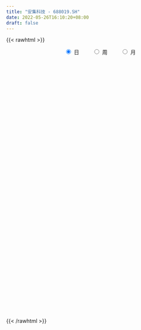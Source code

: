 ```yaml
---
title: "安集科技 - 688019.SH"
date: 2022-05-26T16:10:20+08:00
draft: false
---
```

{{< rawhtml >}}
    <div style="text-align: center">
        <label style="padding: 1rem;"><input style="margin-right: .5rem" type="radio" name="period" value="D" checked onclick="period_change(this)">日</label>
        <label style="padding: 1rem;"><input style="margin-right: .5rem" type="radio" name="period" value="W" onclick="period_change(this)">周</label>
        <label style="padding: 1rem;"><input style="margin-right: .5rem" type="radio" name="period" value="M" onclick="period_change(this)">月</label>
    </div>
    <div id="chart" style="height: 700px;"></div> 
    <script type="text/javascript">
        const D_v = [5700.51,15369.49,7311.19,5198.87,6731.37,5408.6,9931.45,8933.46,13549.95,18257.5,15530.66,16969.19,14445.81,8981.31,12733.47,10334.49,13943.75,8092.9,12520.75,12122.46,15615.94,13629.69,19336.67,17637.46,18877.43,16110.51,23135.19,14255.78,12453.38,15553.47,16262.91,16842.79,11966.79,13203.04,12023.45,12407.71,7763.68,13346.69,7312.95,6550.97,9616.08,8931.09,4285.91,6531.27,8934.01,6891.76,10584.27,15089.35,9583.4,13697.66,22519.18,14593.81,14594.32,11787.29,12637.67,11491.13,7328.32,5900.13,6488.17,8931.68,5555.65,6956.82,4693.11,8230.93,4723.76,5869.33,3662.42,4250.83,4131.44,3974.0,15104.16,13207.7,14287.67,9719.71,7683.1,7878.58,5721.71,7489.98,14124.65,9496.89,7039.68,9481.21,6367.61,8005.84,9014.43,5398.52,6658.3,5119.32,4086.17,5397.27,5286.56,6810.57,7992.9,4673.95,5198.66,3743.42,4042.07,7729.77,4716.78,3234.7,3349.89,4899.95,4833.99,4376.12,3433.95,3249.08,7488.25,6433.87,7731.83,7769.69,6030.14,17523.7,13935.55,9317.07,4445.98,7673.11,12523.55,10674.69,16827.22,10437.69,17038.33,8964.59,9221.42,9772.14,9496.55,7290.7,9848.87,11130.37,5303.7,8860.96,9095.13,5658.15,10927.51,5978.9,8067.3,6290.5,6034.74,7380.83,5352.57,11204.58,8674.17,9630.52,10476.92,8492.84,5831.2,3279.69,4890.57,4643.99,3942.99,6831.4,5360.88,4371.15,4699.68,2774.31,3732.57,4633.33,4375.23,3457.43,7589.46,3348.76,3342.17,5813.62,6153.44,3979.76,5327.35,3426.8,3432.42,3650.96,3748.68,4103.94,2120.5,2104.3,2214.03,3004.38,3066.29,2324.43,2354.44,3466.53,3713.3,3531.86,3544.11,3090.15,4451.08,3692.1,4041.48,3068.76,3304.47,3908.0,10706.48,5113.02,6017.21,4772.32,2976.46,3312.96,3557.78,5971.94,4526.26,8083.49,10344.63,9252.79,5274.82,4435.0,8226.61,8208.73,13175.83,4349.65,7346.57,4491.9,2269.72,3361.26,3712.4,2421.71,3169.37,6926.85,5476.77,3044.31,5094.33,2203.52,3324.78,3686.5,7337.97,2952.75,2696.02,1784.75,3665.9,2437.4,2367.08,2442.13,4417.85,3701.38,3211.87,4964.93,11513.92,9232.0,6660.49,4473.94,3206.77,7628.57,6505.66,6077.25,5144.12,4976.26,5192.52,5112.99,4192.91,6615.45,4224.0,6315.05,8165.32,16784.91]
const D_histogram = [0.0,0.6404996011,1.0555901992,1.2524623361,1.0228114,1.0386508686,1.4298760982,1.9088885138,2.8478888545,3.8147843124,4.4736633086,4.6554760774,4.5745333312,3.9606223415,3.16363275,2.7596444403,1.546590009,0.3213602579,-0.4281673595,-1.6466112407,-1.7362071493,-2.2366035012,-1.2956542172,-0.5445226643,-0.6494690125,-1.1906605748,-0.7884596983,-0.584697203,-0.2792503658,0.6355566243,1.5441120468,2.9686103344,2.8842133901,2.1597451696,1.7474506765,1.0311641555,0.4195459379,0.818985171,0.784296339,0.5139624447,0.5979846186,-0.3265606737,-1.1551154267,-1.6852768506,-2.2918518243,-2.7827049745,-2.0934076315,-0.7203729566,-0.3551752237,0.2392812404,0.8082041916,0.1960874888,1.3615869498,1.3608586512,1.2335399443,-0.1982673598,-0.7616013393,-1.3768007384,-1.9558843621,-2.6596589351,-2.7679671536,-2.9327569591,-3.0647971669,-3.331348004,-3.2635681422,-3.4172174006,-3.3195077021,-2.8787527666,-2.7691120659,-2.4497907696,-3.306134055,-3.1188737629,-3.7837806027,-3.6279214558,-3.4834514659,-3.4709768639,-3.2074861267,-3.2954232268,-2.2536789109,-1.1562310075,-0.3970609028,0.6981414613,0.883537046,1.636255936,1.3936032442,1.2424127146,1.4587231859,1.0451280416,0.6881480905,0.3191384389,0.1957099062,-0.2231206685,-0.425326144,-0.5812794157,-1.0010978483,-1.0128551924,-0.7094570414,-0.9131288376,-1.0207000191,-0.9125316992,-0.9322917594,-0.6165184439,-0.5513794064,-0.3012458274,-0.1078715135,0.0477771351,0.5981775696,0.6030676987,0.300845179,0.0671707946,0.0789001191,1.0004435641,1.0409881266,0.8800124481,0.7580857995,0.6088258412,1.1378270636,1.9787511794,3.9182772095,5.0014161182,5.8334205097,6.0604099412,5.9781064248,5.5004718857,5.5234027968,4.9547099701,4.8328554276,4.6066834541,3.9604006622,3.2778275649,2.7005406663,1.7498000073,0.9236648208,0.0870588637,-0.6678244353,-1.1896924151,-1.601921036,-2.261229764,-2.8289567232,-2.4365312876,-2.2377964393,-2.0237162157,-1.614466421,-1.0469275023,-1.3501217084,-1.7589068453,-1.9816665485,-2.1012336956,-2.1660160427,-2.2983151305,-2.5636711061,-2.9327421486,-2.7406340852,-2.5594351893,-2.5080335822,-2.1693213377,-1.7689836459,-1.7936729289,-2.2137082899,-2.4109608584,-2.5888907196,-2.3378641772,-2.4482715615,-2.3048357286,-2.2181276533,-1.8727572224,-1.3285551445,-0.8737465474,-0.6857952914,-0.6437896819,-0.6666743109,-0.548107532,-0.7747856335,-0.5603386297,-0.6034828249,-0.76345934,-0.744739032,-0.8409812348,-0.8110689958,-0.6435203828,-0.3496677127,-0.4101756761,0.1182017954,0.3210741069,0.7880470307,0.9075018785,0.8764007506,0.8930973024,1.9973508772,2.5410086645,2.791897952,3.1166240736,3.0045078123,2.873525479,2.7342197232,2.7269227913,2.1522050804,2.0056810744,2.3232647378,2.7649963671,2.7173109407,1.6488267987,0.8834443358,1.4900042411,1.80019325,1.5263117473,1.9017402665,1.7239235659,1.4396932473,1.0147783911,0.2060878437,-0.3390360264,-0.2274320987,0.5431883216,1.1014665824,1.182048751,0.5100568706,-0.290392006,-0.7006883078,-1.5810202533,-1.8965867218,-2.7011142807,-2.8257454332,-3.0381099789,-2.4709558662,-2.1728851898,-1.5842223432,-1.1926561948,-0.9310496071,-1.5024440018,-1.8954706589,-1.1750472611,-1.9251513293,-1.0988932513,-0.8166895374,-0.6215863274,-0.1592986753,0.9192369637,2.0234953144,2.9670861056,3.4768862344,3.5740488217,3.5027106403,3.4681304216,3.2414947143,3.1630843452,3.283301719,2.6863998404,2.2837738567,1.349057377]
const D_fast = [0.0,0.8006245014,1.4796126492,1.9896003702,2.0156522841,2.2911544698,3.0398487239,3.9960832681,5.6470558224,7.5676473584,9.3449421817,10.6906239699,11.7533145565,12.1295591522,12.1234777482,12.4094005485,11.5829936194,10.4381039329,9.5815344756,7.9514377842,7.4277900883,6.3682428611,6.9852785907,7.6002794776,7.3329658763,6.4941091702,6.6991951222,6.7567833168,6.9924175625,8.0661137087,9.3606971428,11.5273480141,12.1640044173,11.9794724892,12.0040406653,11.5455451831,11.03881345,11.6429989759,11.8043842286,11.6625409454,11.896059274,10.8898738132,9.7725402037,8.821059567,7.6415216373,6.4549922435,6.6209376786,7.8138791144,8.0902830413,8.7445598156,9.5155338146,8.952438984,10.4583351825,10.7978215467,10.9788878258,9.4975136818,8.7437793675,7.7843797837,6.7163250696,5.3476357628,4.5473357559,3.6493567106,2.7511172111,1.6517293729,0.9036171992,-0.1043364093,-0.8365036363,-1.1154368925,-1.6980742083,-1.9912006044,-3.6740774035,-4.2665355521,-5.8773875426,-6.6285087597,-7.3549016362,-8.2101712502,-8.7485520446,-9.6603449514,-9.1820203633,-8.3736302118,-7.7137253328,-6.4439876033,-6.0377077571,-4.8759248832,-4.770176764,-4.6107641148,-4.0297728471,-4.182085981,-4.3670289094,-4.6562539513,-4.7307550074,-5.2053657493,-5.5139027608,-5.8151758864,-6.4852687811,-6.7502399232,-6.6242060326,-7.0561600382,-7.4189062245,-7.5388708294,-7.7917038295,-7.6300601249,-7.7027659391,-7.5279438169,-7.3615373814,-7.193944449,-6.4939996221,-6.3383425684,-6.5653537933,-6.782235479,-6.7507811247,-5.5791267888,-5.2783351946,-5.2193077611,-5.1517129597,-5.1487664577,-4.3353084695,-2.9996965588,-0.0806012264,2.2528917118,4.5432512308,6.2853431476,7.6975662375,8.5950496698,9.9988312801,10.668815946,11.7551752603,12.6806741503,13.0244915239,13.1613753178,13.2592235858,12.7459329287,12.1507139474,11.3358727062,10.4140332984,9.5947422149,8.7820333349,7.557417166,6.282451026,6.0657436397,5.7050293781,5.4131805478,5.4188137372,5.7246207803,5.0838961471,4.2353842989,3.5172079586,2.8723323875,2.2660460298,1.5591681594,0.6528944073,-0.4493621724,-0.9424126303,-1.4010725317,-1.9766793202,-2.1802974101,-2.2222056297,-2.695313145,-3.6687755785,-4.4687683616,-5.2939209026,-5.6273604046,-6.3498356793,-6.7826087785,-7.2504326166,-7.3732514912,-7.1611881994,-6.9248162392,-6.908313806,-7.027255617,-7.2168088238,-7.2352689279,-7.6556434377,-7.5812810913,-7.7752959927,-8.1261373429,-8.2936017929,-8.6000893044,-8.7729443143,-8.7662757971,-8.5598400551,-8.7228919376,-8.1649640172,-7.881823179,-7.2178384975,-6.8715081801,-6.6835091203,-6.443538243,-4.8399469489,-3.6610369954,-2.7121732199,-1.6082910799,-0.9692803882,-0.3818813517,0.1623678233,0.8368015892,0.8001351484,1.155031411,2.0534312588,3.1864119799,3.8180542887,3.1617768464,2.6172554675,3.5963164331,4.3565537544,4.4642501885,5.3151137743,5.5682779652,5.6439709584,5.4727507001,4.7155821136,4.0856992368,4.1404451398,5.0468626406,5.880507547,6.2566019033,5.7121242406,4.8390773624,4.2536089837,2.9780219749,2.1883088259,0.7085026969,-0.1225648139,-1.0944568543,-1.1450417082,-1.3901923292,-1.1975850685,-1.1041829688,-1.0753387828,-2.022344178,-2.8892384998,-2.4625769172,-3.6939688179,-3.1424340526,-3.0644027231,-3.0246960949,-2.6022331116,-1.2938882317,0.3162439475,2.0016062652,3.3806279526,4.3713027453,5.175642224,6.0080946107,6.5918325819,7.3041932992,8.2452361028,8.3199341842,8.4882516647,7.8907995293]
const D_slow = [0.0,0.1601249003,0.4240224501,0.7371380341,0.9928408841,1.2525036012,1.6099726258,2.0871947542,2.7991669679,3.752863046,4.8712788731,6.0351478925,7.1787812253,8.1689368107,8.9598449982,9.6497561082,10.0364036105,10.116743675,10.0097018351,9.5980490249,9.1639972376,8.6048463623,8.280932808,8.1448021419,7.9824348888,7.6847697451,7.4876548205,7.3414805197,7.2716679283,7.4305570844,7.8165850961,8.5587376797,9.2797910272,9.8197273196,10.2565899887,10.5143810276,10.6192675121,10.8240138048,11.0200878896,11.1485785008,11.2980746554,11.216434487,10.9276556303,10.5063364177,9.9333734616,9.237697218,8.7143453101,8.534252071,8.445458265,8.5052785751,8.707329623,8.7563514952,9.0967482327,9.4369628955,9.7453478815,9.6957810416,9.5053807068,9.1611805222,8.6722094316,8.0072946979,7.3153029095,6.5821136697,5.815914378,4.983077377,4.1671853414,3.3128809913,2.4830040658,1.7633158741,1.0710378576,0.4585901652,-0.3679433485,-1.1476617892,-2.0936069399,-3.0005873039,-3.8714501703,-4.7391943863,-5.541065918,-6.3649217247,-6.9283414524,-7.2173992043,-7.31666443,-7.1421290646,-6.9212448031,-6.5121808192,-6.1637800081,-5.8531768295,-5.488496033,-5.2272140226,-5.0551769999,-4.9753923902,-4.9264649136,-4.9822450808,-5.0885766168,-5.2338964707,-5.4841709328,-5.7373847309,-5.9147489912,-6.1430312006,-6.3982062054,-6.6263391302,-6.85941207,-7.013541681,-7.1513865326,-7.2266979895,-7.2536658679,-7.2417215841,-7.0921771917,-6.941410267,-6.8661989723,-6.8494062736,-6.8296812438,-6.5795703528,-6.3193233212,-6.0993202092,-5.9097987593,-5.757592299,-5.4731355331,-4.9784477382,-3.9988784358,-2.7485244063,-1.2901692789,0.2249332064,1.7194598126,3.0945777841,4.4754284833,5.7141059758,6.9223198327,8.0739906962,9.0640908618,9.883547753,10.5586829195,10.9961329214,11.2270491266,11.2488138425,11.0818577337,10.7844346299,10.3839543709,9.8186469299,9.1114077491,8.5022749272,7.9428258174,7.4368967635,7.0332801582,6.7715482827,6.4340178556,5.9942911442,5.4988745071,4.9735660832,4.4320620725,3.8574832899,3.2165655133,2.4833799762,1.7982214549,1.1583626576,0.531354262,-0.0109760724,-0.4532219839,-0.9016402161,-1.4550672886,-2.0578075032,-2.7050301831,-3.2894962274,-3.9015641178,-4.4777730499,-5.0323049632,-5.5004942688,-5.832633055,-6.0510696918,-6.2225185146,-6.3834659351,-6.5501345128,-6.6871613959,-6.8808578042,-7.0209424616,-7.1718131679,-7.3626780029,-7.5488627609,-7.7591080696,-7.9618753185,-8.1227554142,-8.2101723424,-8.3127162615,-8.2831658126,-8.2028972859,-8.0058855282,-7.7790100586,-7.5599098709,-7.3366355453,-6.8372978261,-6.2020456599,-5.5040711719,-4.7249151535,-3.9737882005,-3.2554068307,-2.5718518999,-1.8901212021,-1.352069932,-0.8506496634,-0.2698334789,0.4214156128,1.100743348,1.5129500477,1.7338111316,2.1063121919,2.5563605044,2.9379384412,3.4133735079,3.8443543993,4.2042777111,4.4579723089,4.5094942699,4.4247352633,4.3678772386,4.503674319,4.7790409646,5.0745531523,5.20206737,5.1294693685,4.9542972915,4.5590422282,4.0848955477,3.4096169776,2.7031806193,1.9436531245,1.325914158,0.7826928605,0.3866372747,0.088473226,-0.1442891757,-0.5199001762,-0.9937678409,-1.2875296562,-1.7688174885,-2.0435408013,-2.2477131857,-2.4031097675,-2.4429344363,-2.2131251954,-1.7072513668,-0.9654798404,-0.0962582818,0.7972539236,1.6729315837,2.5399641891,3.3503378677,4.141108954,4.9619343837,5.6335343438,6.204477808,6.5417421522]
const D_data = [['2021-05-17', 137.5725, 138.3494, 136.1468, 140.1956],['2021-05-18', 138.3565, 148.3858, 138.3565, 151.7431],['2021-05-19', 148.9061, 149.1485, 146.9245, 151.679],['2021-05-20', 149.6831, 149.0843, 147.5946, 150.8949],['2021-05-21', 153.24, 144.6863, 142.6833, 153.2543],['2021-05-24', 144.7006, 148.172, 143.7597, 150.2534],['2021-05-25', 149.0273, 155.1789, 149.0273, 156.1055],['2021-05-26', 153.7889, 160.247, 153.6463, 164.3029],['2021-05-27', 160.3824, 172.1224, 158.8285, 176.0357],['2021-05-28', 170.8892, 180.7902, 168.9361, 184.9245],['2021-05-31', 181.9877, 185.288, 178.9725, 188.8948],['2021-06-01', 184.0477, 186.0365, 182.6934, 202.9871],['2021-06-02', 186.7635, 187.6688, 181.1466, 193.8845],['2021-06-03', 187.6688, 183.6272, 178.8228, 188.8948],['2021-06-04', 183.5416, 181.5885, 177.497, 184.9601],['2021-06-07', 184.4599, 186.9644, 183.3825, 194.0782],['2021-06-08', 187.6565, 175.5694, 170.218, 187.6565],['2021-06-09', 176.868, 170.9886, 169.8898, 179.8006],['2021-06-10', 174.0853, 172.9865, 168.3914, 178.3807],['2021-06-11', 175.5266, 162.3336, 162.2123, 175.5266],['2021-06-15', 162.3336, 172.9151, 162.041, 177.6672],['2021-06-16', 172.9151, 165.837, 165.5373, 179.0942],['2021-06-17', 166.2508, 184.888, 166.2508, 189.7971],['2021-06-18', 182.6618, 187.5352, 182.6618, 193.3575],['2021-06-21', 184.7239, 179.2298, 175.8477, 186.2865],['2021-06-22', 179.3083, 172.3871, 170.8102, 182.6476],['2021-06-23', 173.2933, 184.1245, 169.0121, 188.7196],['2021-06-24', 183.8249, 183.7892, 177.3532, 186.943],['2021-06-25', 183.7892, 187.1427, 179.2226, 189.4117],['2021-06-28', 187.0857, 199.2869, 187.0857, 203.354],['2021-06-29', 200.2573, 206.1225, 198.3593, 210.4892],['2021-06-30', 209.4189, 221.9056, 202.1553, 228.3059],['2021-07-01', 221.9056, 210.2537, 209.7757, 226.1867],['2021-07-02', 211.1885, 203.4253, 200.4999, 212.9295],['2021-07-05', 206.4792, 207.257, 198.5448, 212.4157],['2021-07-06', 204.6597, 202.983, 194.3493, 208.7696],['2021-07-07', 199.7935, 202.7832, 195.2056, 204.0532],['2021-07-08', 200.6069, 216.9109, 200.6069, 223.3326],['2021-07-09', 216.9323, 214.6633, 210.8674, 218.3237],['2021-07-12', 214.6633, 212.9865, 208.3558, 218.9801],['2021-07-13', 214.0568, 218.973, 204.146, 221.6202],['2021-07-14', 219.765, 205.7657, 204.0675, 220.8353],['2021-07-15', 205.7657, 203.197, 199.8435, 209.9113],['2021-07-16', 208.3486, 203.6394, 203.354, 216.4115],['2021-07-19', 194.649, 199.4581, 188.7196, 201.9269],['2021-07-20', 202.1196, 197.2605, 189.7899, 202.1196],['2021-07-21', 196.126, 211.9163, 193.5645, 216.1974],['2021-07-22', 214.3208, 226.1867, 209.7757, 230.1753],['2021-07-23', 224.7597, 219.0515, 214.064, 231.0387],['2021-07-26', 219.0515, 225.6944, 213.9141, 227.6138],['2021-07-27', 226.9002, 230.1824, 224.7739, 248.1632],['2021-07-28', 217.6244, 216.9109, 205.4946, 225.3305],['2021-07-29', 220.978, 242.5977, 219.0515, 243.3113],['2021-07-30', 241.1707, 233.5574, 232.1304, 252.5871],['2021-08-02', 228.9338, 234.0355, 218.338, 241.0137],['2021-08-03', 229.6116, 215.2555, 212.6869, 232.958],['2021-08-04', 215.2555, 221.7129, 215.1342, 225.1521],['2021-08-05', 222.4693, 218.338, 214.1424, 222.6191],['2021-08-06', 223.2755, 215.4839, 210.4963, 227.7493],['2021-08-09', 214.6348, 209.7757, 201.2134, 214.6348],['2021-08-10', 212.6298, 213.9498, 209.7757, 217.4675],['2021-08-11', 213.9783, 211.2027, 201.6273, 214.8702],['2021-08-12', 210.4821, 209.2834, 207.6565, 220.2217],['2021-08-13', 207.9776, 204.7168, 200.4285, 208.3629],['2021-08-16', 204.6883, 206.3722, 202.1125, 212.5299],['2021-08-17', 204.0675, 201.2134, 199.4296, 205.4874],['2021-08-18', 202.2837, 201.9198, 195.9048, 205.4946],['2021-08-19', 201.8913, 205.4946, 197.6601, 205.573],['2021-08-20', 204.5384, 200.771, 199.7864, 208.1346],['2021-08-23', 201.4275, 202.5762, 199.1228, 206.2081],['2021-08-24', 205.0878, 184.0746, 182.3193, 205.0878],['2021-08-25', 184.41, 192.6511, 181.2348, 192.6654],['2021-08-26', 199.7864, 177.6672, 176.2401, 201.9269],['2021-08-27', 175.5123, 183.2326, 174.8131, 183.9747],['2021-08-30', 183.8534, 180.5569, 179.7935, 189.9968],['2021-08-31', 178.6019, 175.919, 170.8958, 184.0817],['2021-09-01', 174.8273, 176.3971, 172.3229, 178.0953],['2021-09-02', 173.1791, 169.005, 164.8238, 176.2401],['2021-09-03', 169.005, 182.5762, 167.4424, 188.7981],['2021-09-06', 183.3753, 186.7004, 177.6029, 189.3547],['2021-09-07', 186.522, 185.837, 180.0218, 188.37],['2021-09-08', 186.101, 194.1709, 183.5609, 200.7782],['2021-09-09', 193.8356, 185.8727, 184.0889, 194.5491],['2021-09-10', 185.8156, 195.5837, 185.8156, 198.9301],['2021-09-13', 193.3718, 184.8024, 180.0218, 193.6929],['2021-09-14', 184.4456, 185.0807, 182.5477, 191.2241],['2021-09-15', 185.0807, 190.1395, 182.5833, 193.3147],['2021-09-16', 189.162, 181.9483, 180.5427, 191.0457],['2021-09-17', 183.0186, 180.5284, 179.0157, 185.152],['2021-09-22', 176.9536, 178.0953, 174.0924, 184.8024],['2021-09-23', 178.3521, 179.3368, 178.3521, 184.096],['2021-09-24', 180.6925, 173.4431, 172.4442, 187.2997],['2021-09-27', 174.8131, 173.4931, 171.3168, 182.1124],['2021-09-28', 173.6643, 171.959, 171.2455, 177.5031],['2021-09-29', 170.9101, 165.6871, 165.2804, 171.2455],['2021-09-30', 168.2415, 168.0203, 165.6086, 170.3107],['2021-10-08', 169.1049, 171.2383, 167.6279, 174.0996],['2021-10-11', 170.2465, 163.6393, 161.3204, 174.6704],['2021-10-12', 163.6393, 162.3264, 159.5936, 166.2365],['2021-10-13', 164.0246, 163.3254, 158.5233, 164.0246],['2021-10-14', 162.1909, 160.2572, 158.7588, 164.7595],['2021-10-15', 161.7342, 163.6536, 160.2643, 166.5219],['2021-10-18', 160.5426, 160.0646, 156.975, 163.1898],['2021-10-19', 160.0646, 161.8698, 159.1298, 164.1316],['2021-10-20', 161.9697, 161.1634, 159.1084, 162.4691],['2021-10-21', 159.6864, 160.5783, 157.4103, 161.3988],['2021-10-22', 160.5783, 166.6789, 160.5783, 170.4035],['2021-10-25', 166.7289, 160.828, 159.1298, 166.7289],['2021-10-26', 159.9932, 155.548, 154.8344, 164.1316],['2021-10-27', 156.2615, 154.1209, 150.1252, 156.2615],['2021-10-28', 153.3931, 155.6764, 152.2872, 159.4723],['2021-10-29', 153.4003, 169.0906, 147.4209, 172.2729],['2021-11-01', 170.8958, 160.5569, 154.4991, 171.4238],['2021-11-02', 160.5283, 157.5886, 155.9047, 165.1805],['2021-11-03', 158.0453, 157.1106, 154.5348, 160.0646],['2021-11-04', 149.8398, 155.7477, 149.8398, 158.0453],['2021-11-05', 156.975, 165.1805, 156.2758, 168.9693],['2021-11-08', 166.0225, 173.3147, 161.3204, 175.2412],['2021-11-09', 173.386, 196.3615, 173.386, 198.9872],['2021-11-10', 197.6387, 196.9323, 188.5555, 197.6387],['2021-11-11', 195.2769, 203.0472, 189.8898, 212.6298],['2021-11-12', 199.4867, 203.04, 194.4349, 206.1225],['2021-11-15', 202.9972, 204.5313, 196.9323, 207.2784],['2021-11-16', 203.2684, 203.0115, 197.8599, 216.547],['2021-11-17', 205.045, 213.0222, 203.354, 216.7682],['2021-11-18', 216.0904, 209.0622, 204.1389, 216.0904],['2021-11-19', 209.0622, 217.6244, 206.9216, 220.2359],['2021-11-22', 215.3126, 220.2359, 212.8866, 228.2916],['2021-11-23', 216.1974, 217.2677, 216.1974, 223.7964],['2021-11-24', 217.2677, 217.4675, 217.2677, 232.7154],['2021-11-25', 216.0904, 219.2299, 214.385, 229.0408],['2021-11-26', 221.1778, 213.7286, 212.8581, 221.1778],['2021-11-29', 212.5941, 213.1292, 210.1467, 217.6244],['2021-11-30', 211.6737, 210.4963, 206.2081, 217.6173],['2021-12-01', 212.6298, 208.5627, 206.9216, 220.4785],['2021-12-02', 206.2081, 208.8338, 205.4946, 213.3219],['2021-12-03', 210.3822, 208.0632, 204.781, 215.491],['2021-12-06', 208.0632, 201.9483, 201.9269, 208.4842],['2021-12-07', 205.3376, 199.0728, 197.6529, 207.9063],['2021-12-08', 199.2512, 209.7757, 199.2512, 211.2027],['2021-12-09', 207.999, 208.2488, 202.0696, 214.0568],['2021-12-10', 204.9737, 208.948, 201.2348, 209.4689],['2021-12-13', 208.8053, 212.6583, 204.1389, 215.5552],['2021-12-14', 211.7521, 217.2106, 208.4985, 221.877],['2021-12-15', 216.5756, 206.993, 205.0522, 216.7896],['2021-12-16', 206.9216, 203.3754, 201.984, 210.5534],['2021-12-17', 201.9269, 203.3112, 198.9872, 206.2009],['2021-12-20', 199.9077, 202.7832, 198.5734, 204.6312],['2021-12-21', 204.5598, 201.9269, 198.7161, 206.5648],['2021-12-22', 199.7935, 199.344, 195.969, 203.9962],['2021-12-23', 199.7864, 195.1485, 191.3668, 202.5762],['2021-12-24', 194.7917, 190.3251, 188.1417, 197.2676],['2021-12-27', 189.4902, 194.9059, 188.1845, 196.3472],['2021-12-28', 192.8866, 193.8641, 192.8866, 198.4949],['2021-12-29', 194.1424, 190.953, 188.3914, 196.9323],['2021-12-30', 191.3597, 193.7714, 187.1285, 195.2769],['2021-12-31', 195.0343, 194.9344, 191.3668, 199.0728],['2022-01-04', 193.9926, 189.0978, 188.0846, 199.7864],['2022-01-05', 189.6615, 181.1563, 179.1584, 189.6615],['2022-01-06', 183.2897, 180.1645, 179.0942, 184.7881],['2022-01-07', 180.5213, 177.0393, 176.9679, 183.2326],['2022-01-10', 177.3104, 180.2073, 169.0692, 184.0817],['2022-01-11', 178.4092, 173.6215, 170.7674, 181.9483],['2022-01-12', 173.0863, 174.385, 169.8184, 176.5755],['2022-01-13', 173.386, 171.802, 168.1131, 174.1923],['2022-01-14', 171.2669, 173.8213, 169.4046, 176.6896],['2022-01-17', 176.1545, 176.6326, 172.5155, 177.6672],['2022-01-18', 176.6183, 176.4899, 173.5145, 181.0992],['2022-01-19', 176.4899, 173.386, 171.6165, 182.2979],['2022-01-20', 173.436, 170.746, 167.685, 175.1342],['2022-01-21', 168.3057, 168.5341, 165.7585, 170.5319],['2022-01-24', 167.5209, 169.1334, 166.2936, 171.1456],['2022-01-25', 169.112, 163.0114, 163.0043, 174.2423],['2022-01-26', 163.5822, 166.9786, 160.2715, 168.3842],['2022-01-27', 165.5373, 162.7331, 159.9433, 167.9918],['2022-01-28', 165.5373, 159.1298, 158.8444, 165.5444],['2022-02-07', 162.6832, 159.3154, 158.0453, 165.9012],['2022-02-08', 159.3154, 155.9333, 151.6236, 159.3154],['2022-02-09', 153.7213, 155.548, 152.4227, 156.9821],['2022-02-10', 154.8344, 156.076, 153.5001, 159.4866],['2022-02-11', 156.076, 157.346, 152.5298, 159.6579],['2022-02-14', 156.1759, 152.0517, 149.9682, 156.1759],['2022-02-15', 151.1812, 159.401, 151.1812, 160.1502],['2022-02-16', 159.5437, 156.3043, 155.5979, 161.7413],['2022-02-17', 156.1045, 160.721, 154.2708, 162.3122],['2022-02-18', 157.6885, 157.5101, 157.0535, 163.2255],['2022-02-21', 156.3685, 155.4837, 154.8344, 159.6793],['2022-02-22', 155.5123, 155.6907, 153.0364, 158.8159],['2022-02-23', 154.9843, 172.5155, 154.9843, 176.2473],['2022-02-24', 171.2455, 170.853, 166.2223, 173.386],['2022-02-25', 175.5123, 170.6461, 169.3546, 179.9504],['2022-02-28', 169.7043, 174.7774, 169.7043, 176.654],['2022-03-01', 175.3054, 171.7164, 169.1691, 175.3054],['2022-03-02', 170.4463, 172.6654, 166.8216, 174.0996],['2022-03-03', 174.6204, 173.6643, 170.7389, 174.6204],['2022-03-04', 170.5034, 176.7967, 170.5034, 185.5159],['2022-03-07', 174.8131, 169.8327, 167.6707, 176.5683],['2022-03-08', 168.3057, 174.756, 168.3057, 178.0453],['2022-03-09', 175.6907, 182.6975, 174.756, 185.3019],['2022-03-10', 190.4606, 188.37, 184.8024, 194.0782],['2022-03-11', 183.4824, 185.6158, 180.5783, 187.6565],['2022-03-14', 182.726, 171.7307, 170.1752, 182.726],['2022-03-15', 167.3639, 171.802, 163.5109, 177.3104],['2022-03-16', 173.3718, 189.7971, 173.3718, 191.9305],['2022-03-17', 194.7917, 190.2252, 186.9858, 202.669],['2022-03-18', 190.5106, 184.731, 183.8463, 194.0496],['2022-03-21', 187.6279, 194.9772, 186.2294, 199.5937],['2022-03-22', 196.0618, 190.5534, 189.7971, 197.3176],['2022-03-23', 194.7917, 189.8113, 187.7207, 194.7917],['2022-03-24', 186.7717, 187.7278, 184.096, 189.0693],['2022-03-25', 185.5159, 180.6996, 180.5355, 190.004],['2022-03-28', 180.6497, 180.9137, 175.4481, 181.2562],['2022-03-29', 180.9137, 188.37, 179.7863, 189.0835],['2022-03-30', 192.487, 199.7864, 189.0835, 203.2969],['2022-03-31', 198.238, 202.0554, 195.0058, 202.3408],['2022-04-01', 202.034, 199.4225, 198.5306, 207.5994],['2022-04-06', 199.0728, 189.7971, 186.9501, 201.2063],['2022-04-07', 185.944, 185.0164, 184.4528, 189.0764],['2022-04-08', 181.3133, 186.943, 177.6672, 188.37],['2022-04-11', 186.943, 177.3104, 175.2911, 186.943],['2022-04-12', 178.3379, 180.3643, 166.9643, 181.1206],['2022-04-13', 180.3643, 169.8826, 168.7909, 180.3643],['2022-04-14', 173.0293, 174.0996, 169.9683, 178.3736],['2022-04-15', 173.2576, 170.061, 168.0417, 173.2576],['2022-04-18', 170.5319, 178.8159, 167.4852, 180.878],['2022-04-19', 178.5591, 176.076, 175.1698, 182.2908],['2022-04-20', 176.2615, 180.6996, 176.2615, 181.9483],['2022-04-21', 179.8006, 179.8077, 178.3807, 183.7963],['2022-04-22', 178.3807, 179.0942, 176.868, 188.6982],['2022-04-25', 176.9536, 166.7859, 164.1102, 176.9536],['2022-04-26', 169.0193, 164.9308, 159.8291, 169.0193],['2022-04-27', 162.6689, 178.3807, 158.1523, 179.8077],['2022-04-28', 174.9915, 158.4021, 145.9225, 175.0414],['2022-04-29', 166.9786, 176.8823, 159.1298, 178.8873],['2022-05-05', 171.2455, 171.9947, 169.8541, 186.2223],['2022-05-06', 168.3914, 171.2883, 166.2508, 179.3582],['2022-05-09', 171.2312, 175.7621, 169.8184, 177.4246],['2022-05-10', 172.2515, 187.6422, 171.9661, 190.5106],['2022-05-11', 189.0122, 194.7917, 185.5159, 200.4999],['2022-05-12', 191.8805, 200.1503, 191.5809, 204.4956],['2022-05-13', 204.1674, 201.1706, 198.0811, 204.781],['2022-05-16', 200.1431, 200.5284, 194.3993, 203.2113],['2022-05-17', 196.5184, 201.506, 196.5184, 205.2091],['2022-05-18', 203.354, 204.781, 200.6212, 210.3465],['2022-05-19', 201.8056, 204.781, 198.3665, 208.8838],['2022-05-20', 207.6351, 208.9195, 206.5078, 213.5859],['2022-05-23', 211.0101, 214.7632, 207.6565, 216.9109],['2022-05-24', 213.2006, 207.6351, 206.9287, 223.9891],['2022-05-25', 206.52, 210.2, 204.5, 218.98],['2022-05-26', 201.0, 202.27, 195.0, 205.85]]
const W_v = [309354.38,229858.31,172573.15,89798.96,84590.08,63740.44,82601.72,42642.39,37812.69,73294.76,10373.39,21166.49,30296.85,34084.21,29174.21,32388.18,46074.68,38772.39,25935.5,30105.32,66171.96,41027.01,65900.14,38195.3,44437.7,100469.53,89488.71,103016.43,89011.3,87596.95,76486.1,46885.23,38997.49,70891.55,48669.6,39006.83,22969.41,23204.66,75603.72,74840.96,75703.07,112214.22,99734.87,74783.29,75682.89,48664.83,39657.46,52841.03,59282.82,82722.68,84722.78,62111.82,69405.72,56911.24,38398.65,39949.32,51588.53,38633.31,53020.29,56425.61,41785.69,25255.34,6874.02,39854.03,23960.27,45971.22,50219.0,57723.54,32960.9,31930.95,35450.86,45114.38,38524.1,40945.84,31498.65,39114.92,76427.08,74248.54,89799.81,41595.03,20140.81,18577.63,48505.87,45963.87,59388.07,43977.09,58845.33,74507.28,42094.25,35618.69,40614.76,76306.1,17394.39,56680.31,40311.43,56080.96,68660.44,57014.35,66219.76,84832.29,73829.0,52854.48,35915.32,51082.79,77192.26,43845.42,34368.19,22637.78,56293.24,42898.02,40391.23,30276.74,17494.4,21608.93,4042.07,23931.09,23381.39,45489.23,47895.26,63942.52,45629.68,40048.31,37298.95,42242.67,32971.22,25150.41,20215.12,17737.82,24700.97,17056.5,12713.43,16610.24,18343.57,29049.18,20591.46,37481.99,38395.82,21181.85,21039.01,10622.63,18457.99,15330.36,32624.1,11134.43,28562.37,26090.13,35489.28]
const W_histogram = [0.0,1.4519475783,0.3820937713,-0.1904372715,-1.7823205389,-2.702243524,-2.651259273,-2.5214280443,-2.4877448986,-2.518608967,-2.8547794774,-3.0268906608,-3.2406698493,-3.3279111693,-3.3741241693,-2.9427945799,-2.2398669821,-2.0287648328,-1.8092628724,-1.4773582549,-0.3664645029,0.3095663891,1.203136282,2.1575672151,2.8497962277,4.6359689631,5.5775600047,6.3262655313,6.5327533728,6.3677662581,4.6898212501,3.5482707569,2.5465536132,2.260420998,0.6012367005,-0.2233019227,-1.067650345,-0.9965572419,1.2792342895,3.8444262272,6.8513195231,10.4744425813,11.0534332445,11.1358335325,10.9263560009,9.6311157954,8.0175874387,9.3106480806,10.7934626411,14.0794674696,10.7727533127,6.4385792159,8.0383464102,7.7118030933,6.106014882,1.8931255153,-2.5336412026,-5.2795030678,-8.853771177,-9.059591148,-9.569591886,-10.092515022,-9.863929354,-9.8607281188,-10.449586187,-9.6953736835,-8.4334021069,-6.5120796449,-6.2994934644,-5.6271440157,-5.1821568339,-4.2365947728,-4.5242672207,-4.9613266919,-4.5584685263,-4.8967775839,-2.8439944489,-0.4362831421,-0.6789181139,-1.2369867133,-1.521253109,-0.5911035816,-2.2192855794,-2.9855382278,-6.0772985223,-8.4919215346,-9.4182094963,-8.5555466396,-7.757314607,-7.4717136826,-6.0578690257,-6.1110874608,-6.2091752723,-5.009623616,-3.3857392209,0.2767792512,2.77132705,3.1169803495,4.9276342334,5.9170178886,7.3904599944,8.751281349,8.5295293041,8.9951187586,9.7887803182,8.6450142601,6.7934378548,5.0151181424,2.4970583178,0.7190230786,0.3683878357,-0.8609418307,-2.0659876047,-3.0818365451,-3.3673882971,-3.8619629426,-3.7757150605,-3.360493027,-3.1566262576,-0.4230870257,2.2683070481,3.6076649072,3.908226972,3.9510468194,3.4048756399,2.041391934,1.3553532162,-0.3093801818,-1.5629089957,-2.6214800151,-3.7591320443,-4.3918225897,-4.5405260965,-3.5398954897,-2.3090630075,-0.8229064647,0.1279708135,0.4923985283,1.9211511071,1.9464613547,0.8054006891,0.6451094674,0.3888419169,-0.1308717389,1.4758488089,2.9152845353,3.2488950034]
const W_fast = [0.0,1.8149344729,0.8406041087,0.2204637481,-1.8169996541,-3.4124835202,-4.0243140874,-4.5248398698,-5.1130929487,-5.7736092589,-6.8234746387,-7.7523084873,-8.7762551381,-9.6954742504,-10.5852182927,-10.8895873483,-10.746626496,-11.0427155549,-11.2755293126,-11.3129642589,-10.2936866326,-9.5402641433,-8.3459101799,-6.852087443,-5.4474093735,-2.5022443973,-0.1662633545,2.1640085548,4.0036847396,5.4306391894,4.925149494,4.67066669,4.3055879496,4.5845605838,3.0756854615,2.1953213576,1.084060349,0.9060141417,3.5016142455,7.02791274,11.7476359167,17.9893696202,21.3317185945,24.1980772656,26.7201887342,27.8327274776,28.2235959805,31.8443186426,36.0254988634,42.8313705593,42.2178447306,39.4933154377,43.1026692346,44.704076691,44.6247922003,40.8851842124,35.8250071938,31.7592695616,25.9715586582,23.5008409002,20.5984421907,17.5523902992,15.3149936287,12.8530128342,9.6517582192,7.9821273019,7.1357483518,7.4290509026,6.066763717,5.3323271617,4.481775135,4.3681885029,2.9494492498,1.2720581056,0.5352991396,-1.027204314,0.3145802089,2.6132207301,2.2008562299,1.3335409521,0.6689612792,1.4513349112,-0.7316684815,-2.2443056868,-6.8553906119,-11.3929940078,-14.6738343436,-15.9500581468,-17.091154766,-18.6734822623,-18.7741048618,-20.3550951621,-22.0054767916,-22.0583310393,-21.2808814494,-17.5491681645,-14.3617886032,-13.2368902164,-10.1943277741,-7.7256896467,-4.4046325424,-0.8559908504,1.0546394307,3.7690085748,7.009865214,8.0273527208,7.8741357792,7.3495956024,5.4558003573,3.8575208877,3.5989826037,2.1544174797,0.4328748045,-1.3534332722,-2.4808320984,-3.9408974796,-4.7985783626,-5.2234795859,-5.8087693809,-3.1810019054,0.0774689304,2.3187430163,3.5963618241,4.6269433764,4.9319911068,4.0788553844,3.7316549707,1.9895765273,0.3453204644,-1.3686205587,-3.446055599,-5.1767017918,-6.4605368228,-6.3448800883,-5.6913133581,-4.4108834314,-3.4280134498,-2.9404861029,-1.0314457474,-0.5195201612,-1.4592306544,-1.4582445092,-1.6173015806,-2.1697331711,-0.1940504211,1.9742064392,3.1200406581]
const W_slow = [0.0,0.3629868946,0.4585103374,0.4109010195,-0.0346791152,-0.7102399962,-1.3730548144,-2.0034118255,-2.6253480501,-3.2550002919,-3.9686951613,-4.7254178265,-5.5355852888,-6.3675630811,-7.2110941234,-7.9467927684,-8.5067595139,-9.0139507221,-9.4662664402,-9.835606004,-9.9272221297,-9.8498305324,-9.5490464619,-9.0096546581,-8.2972056012,-7.1382133604,-5.7438233592,-4.1622569764,-2.5290686332,-0.9371270687,0.2353282438,1.1223959331,1.7590343364,2.3241395859,2.474448761,2.4186232803,2.151710694,1.9025713836,2.222379956,3.1834865128,4.8963163936,7.5149270389,10.27828535,13.0622437331,15.7938327333,18.2016116822,20.2060085419,22.533670562,25.2320362223,28.7519030897,31.4450914179,33.0547362218,35.0643228244,36.9922735977,38.5187773182,38.992058697,38.3586483964,37.0387726294,34.8253298352,32.5604320482,30.1680340767,27.6449053212,25.1789229827,22.713740953,20.1013444062,17.6775009854,15.5691504586,13.9411305474,12.3662571813,10.9594711774,9.6639319689,8.6047832757,7.4737164705,6.2333847976,5.093767666,3.86957327,3.1585746578,3.0495038722,2.8797743438,2.5705276654,2.1902143882,2.0424384928,1.4876170979,0.741232541,-0.7780920896,-2.9010724732,-5.2556248473,-7.3945115072,-9.333840159,-11.2017685796,-12.7162358361,-14.2440077013,-15.7963015193,-17.0487074233,-17.8951422285,-17.8259474157,-17.1331156532,-16.3538705659,-15.1219620075,-13.6427075353,-11.7950925368,-9.6072721995,-7.4748898735,-5.2261101838,-2.7789151042,-0.6176615392,1.0806979245,2.3344774601,2.9587420395,3.1384978092,3.2305947681,3.0153593104,2.4988624092,1.7284032729,0.8865561987,-0.078934537,-1.0228633021,-1.8629865589,-2.6521431233,-2.7579148797,-2.1908381177,-1.2889218909,-0.3118651479,0.675896557,1.5271154669,2.0374634504,2.3763017545,2.298956709,1.9082294601,1.2528594563,0.3130764453,-0.7848792021,-1.9200107263,-2.8049845987,-3.3822503506,-3.5879769667,-3.5559842634,-3.4328846313,-2.9525968545,-2.4659815158,-2.2646313436,-2.1033539767,-2.0061434975,-2.0388614322,-1.66989923,-0.9410780961,-0.1288543453]
const W_data = [['2019-07-26', 108.239, 125.5074, 78.3308, 173.1824],['2019-08-02', 125.8705, 148.2589, 124.9733, 160.92],['2019-08-09', 145.9802, 118.479, 118.1799, 154.2975],['2019-08-16', 119.6041, 120.3945, 113.1382, 125.8136],['2019-08-23', 120.3447, 100.9756, 99.6867, 121.0496],['2019-08-30', 100.6195, 100.7263, 98.2696, 107.3631],['2019-09-06', 101.118, 108.239, 100.4059, 118.778],['2019-09-12', 110.945, 107.3987, 107.2136, 115.4383],['2019-09-20', 106.9216, 104.294, 100.8901, 109.0935],['2019-09-27', 103.9593, 101.061, 98.9603, 114.8473],['2019-09-30', 101.1038, 93.5626, 92.7864, 101.7446],['2019-10-11', 92.5728, 91.2554, 89.0123, 94.2676],['2019-10-18', 92.5657, 86.4345, 85.4518, 94.6949],['2019-10-25', 86.0998, 83.7143, 81.6563, 88.9767],['2019-11-01', 86.0215, 80.2037, 79.7978, 88.0866],['2019-11-08', 80.5455, 83.6146, 79.755, 85.7723],['2019-11-15', 82.8883, 86.8404, 78.4875, 89.3684],['2019-11-22', 85.6655, 80.1894, 79.1213, 88.8699],['2019-11-29', 80.2108, 78.6014, 74.7775, 80.4671],['2019-12-06', 77.8395, 78.8079, 73.9301, 80.3603],['2019-12-13', 78.9575, 90.3368, 78.9575, 91.9319],['2019-12-20', 90.3368, 88.3002, 88.0723, 93.7122],['2019-12-27', 86.876, 94.5097, 84.4406, 101.1109],['2020-01-03', 95.4212, 100.3133, 93.8617, 103.2543],['2020-01-10', 97.3581, 102.2716, 96.7172, 104.3224],['2020-01-17', 102.1719, 124.6172, 100.5341, 127.3802],['2020-01-23', 121.7689, 124.6172, 108.1535, 138.1827],['2020-02-07', 101.8301, 130.8624, 99.6938, 132.0088],['2020-02-14', 130.5918, 131.3466, 126.7535, 145.6598],['2020-02-21', 134.0882, 131.7382, 126.6823, 145.9802],['2020-02-28', 131.7382, 112.1626, 107.242, 133.5114],['2020-03-06', 110.8666, 114.6407, 110.8666, 128.7403],['2020-03-13', 112.5116, 113.2308, 104.6785, 118.6143],['2020-03-20', 114.5411, 120.9286, 108.2461, 126.7535],['2020-03-27', 115.36, 99.9288, 96.1903, 116.6061],['2020-04-03', 96.0479, 104.1515, 91.1486, 106.1027],['2020-04-10', 106.9572, 99.1811, 98.5046, 109.6489],['2020-04-17', 98.9532, 108.0182, 96.76, 110.062],['2020-04-24', 106.886, 142.434, 103.9664, 148.615],['2020-04-30', 143.9365, 161.6464, 129.6019, 167.3432],['2020-05-08', 158.7624, 187.1822, 158.5131, 214.2135],['2020-05-15', 186.8048, 220.7506, 183.2087, 227.1594],['2020-05-22', 230.7128, 203.9165, 192.2666, 240.6893],['2020-05-29', 200.8118, 210.0691, 199.7579, 228.3344],['2020-06-05', 215.0538, 216.9907, 212.9175, 244.6771],['2020-06-12', 217.3182, 209.9836, 205.8748, 223.955],['2020-06-19', 207.2207, 207.9328, 194.0184, 209.357],['2020-06-24', 212.2054, 253.5142, 212.2054, 264.8508],['2020-07-03', 251.8265, 274.9168, 242.8398, 286.8333],['2020-07-10', 284.4115, 324.3146, 284.4115, 357.0112],['2020-07-17', 322.9032, 255.899, 240.93, 356.334],['2020-07-24', 257.4886, 233.8019, 230.5942, 277.9962],['2020-07-31', 235.6766, 311.4484, 235.6766, 319.3392],['2020-08-07', 319.3891, 302.2317, 293.678, 344.2875],['2020-08-14', 297.6626, 291.896, 278.1744, 317.8993],['2020-08-21', 292.9652, 252.171, 250.2749, 306.5015],['2020-08-28', 252.171, 231.3071, 224.5354, 262.3143],['2020-09-04', 234.1155, 235.1562, 225.9824, 246.3331],['2020-09-11', 231.6635, 207.0715, 188.9091, 236.867],['2020-09-18', 210.992, 236.6531, 210.2863, 238.0075],['2020-09-25', 239.5044, 227.8927, 225.0058, 244.7293],['2020-09-30', 224.5354, 221.1566, 208.9676, 225.2482],['2020-10-09', 226.3316, 225.5333, 225.0058, 231.3071],['2020-10-16', 229.5036, 218.8329, 210.5286, 240.93],['2020-10-23', 220.5222, 204.7192, 201.7254, 220.9428],['2020-10-30', 204.7192, 216.6089, 195.3101, 224.5354],['2020-11-06', 219.4673, 223.5374, 207.264, 234.0157],['2020-11-13', 223.8582, 236.5462, 223.8582, 267.304],['2020-11-20', 253.5966, 217.6496, 214.4705, 253.5966],['2020-11-27', 218.6832, 222.6892, 208.8535, 227.0872],['2020-12-04', 225.9325, 220.0019, 215.2688, 234.5147],['2020-12-11', 223.1169, 227.5719, 210.2934, 230.1523],['2020-12-18', 228.3845, 211.5266, 209.5663, 235.2275],['2020-12-25', 207.4279, 204.8547, 201.7254, 226.3174],['2020-12-31', 201.2621, 212.275, 192.4446, 213.1304],['2021-01-08', 212.275, 200.0004, 198.8813, 220.9214],['2021-01-15', 202.1175, 232.0199, 195.2745, 244.4941],['2021-01-22', 233.752, 247.7017, 228.6126, 260.1759],['2021-01-29', 227.3866, 220.3298, 204.7976, 270.0127],['2021-02-05', 220.3155, 213.8218, 210.6569, 235.4627],['2021-02-10', 218.1201, 214.1996, 212.6956, 225.4691],['2021-02-19', 218.6119, 230.6299, 215.2474, 232.5188],['2021-02-26', 231.5209, 195.7877, 193.8845, 233.8019],['2021-03-05', 199.2377, 198.1614, 192.5088, 209.4879],['2021-03-12', 200.2143, 154.8938, 153.183, 201.0055],['2021-03-19', 156.5047, 142.3198, 141.9206, 156.8183],['2021-03-26', 141.8493, 144.1303, 137.0664, 149.2483],['2021-04-02', 145.0498, 158.2582, 130.3731, 159.527],['2021-04-09', 158.244, 154.2095, 152.5486, 161.5657],['2021-04-16', 154.0526, 143.1395, 141.1721, 154.6728],['2021-04-23', 141.8493, 154.7512, 141.8493, 159.3061],['2021-04-30', 155.186, 133.2386, 133.2386, 166.1562],['2021-05-07', 134.2579, 125.1696, 124.0362, 134.2579],['2021-05-14', 124.0219, 137.5725, 119.1392, 145.9765],['2021-05-21', 137.5725, 144.6863, 136.1468, 153.2543],['2021-05-28', 144.7006, 180.7902, 143.7597, 184.9245],['2021-06-04', 181.9877, 181.5885, 177.497, 202.9871],['2021-06-11', 184.4599, 162.3336, 162.2123, 194.0782],['2021-06-18', 162.3336, 187.5352, 162.041, 193.3575],['2021-06-25', 184.7239, 187.1427, 169.0121, 189.4117],['2021-07-02', 187.0857, 203.4253, 187.0857, 228.3059],['2021-07-09', 206.4792, 214.6633, 194.3493, 223.3326],['2021-07-16', 214.6633, 203.6394, 199.8435, 221.6202],['2021-07-23', 194.649, 219.0515, 188.7196, 231.0387],['2021-07-30', 219.0515, 233.5574, 205.4946, 252.5871],['2021-08-06', 228.9338, 215.4839, 210.4963, 241.0137],['2021-08-13', 214.6348, 204.7168, 200.4285, 220.2217],['2021-08-20', 204.6883, 200.771, 195.9048, 212.5299],['2021-08-27', 201.4275, 183.2326, 174.8131, 206.2081],['2021-09-03', 183.8534, 182.5762, 164.8238, 189.9968],['2021-09-10', 183.3753, 195.5837, 177.6029, 200.7782],['2021-09-17', 193.3718, 180.5284, 179.0157, 193.6929],['2021-09-24', 176.9536, 173.4431, 172.4442, 187.2997],['2021-09-30', 174.8131, 168.0203, 165.2804, 182.1124],['2021-10-08', 169.1049, 171.2383, 167.6279, 174.0996],['2021-10-15', 170.2465, 163.6536, 158.5233, 174.6704],['2021-10-22', 160.5426, 166.6789, 156.975, 170.4035],['2021-10-29', 166.7289, 169.0906, 147.4209, 172.2729],['2021-11-05', 170.8958, 165.1805, 149.8398, 171.4238],['2021-11-12', 166.0225, 203.04, 161.3204, 212.6298],['2021-11-19', 202.9972, 217.6244, 196.9323, 220.2359],['2021-11-26', 215.3126, 213.7286, 212.8581, 232.7154],['2021-12-03', 212.5941, 208.0632, 204.781, 220.4785],['2021-12-10', 208.0632, 208.948, 197.6529, 214.0568],['2021-12-17', 208.8053, 203.3112, 198.9872, 221.877],['2021-12-24', 199.9077, 190.3251, 188.1417, 206.5648],['2021-12-31', 189.4902, 194.9344, 187.1285, 199.0728],['2022-01-07', 193.9926, 177.0393, 176.9679, 199.7864],['2022-01-14', 177.3104, 173.8213, 168.1131, 184.0817],['2022-01-21', 176.1545, 168.5341, 165.7585, 182.2979],['2022-01-28', 167.5209, 159.1298, 158.8444, 174.2423],['2022-02-11', 162.6832, 157.346, 151.6236, 165.9012],['2022-02-18', 156.1759, 157.5101, 149.9682, 163.2255],['2022-02-25', 156.3685, 170.6461, 153.0364, 179.9504],['2022-03-04', 169.7043, 176.7967, 166.8216, 185.5159],['2022-03-11', 174.8131, 185.6158, 167.6707, 194.0782],['2022-03-18', 182.726, 184.731, 163.5109, 202.669],['2022-03-25', 187.6279, 180.6996, 180.5355, 199.5937],['2022-04-01', 180.6497, 199.4225, 175.4481, 207.5994],['2022-04-08', 199.0728, 186.943, 177.6672, 201.2063],['2022-04-15', 186.943, 170.061, 166.9643, 186.943],['2022-04-22', 170.5319, 179.0942, 167.4852, 188.6982],['2022-04-29', 176.9536, 176.8823, 145.9225, 179.8077],['2022-05-06', 171.2455, 171.2883, 166.2508, 186.2223],['2022-05-13', 171.2312, 201.1706, 169.8184, 204.781],['2022-05-20', 200.1431, 208.9195, 194.3993, 213.5859],['2022-05-27', 211.0101, 202.27, 195.0, 223.9891]]
const M_v = [421049.29,528866.03,246724.95,110433.11,147459.4,217449.8,258345.87,356110.78,218826.7,222242.75,362435.4500000001,240964.67,334127.36,196812.71,205155.27,116659.54,182194.32,182173.9,279590.35,128819.34,238576.92,238738.52,185997.75,309855.3499999999,242214.68,172706.31,137107.64,96843.78,214422.18,140971.96,72208.72,68775.31,130873.5,80079.39,101276.21]
const M_histogram = [0.0,-2.3790203989,-4.1971804447,-5.9547495878,-6.8174370485,-5.9705237998,-3.1185313164,-1.8974879072,-2.2532629729,2.1637897878,7.9784504095,15.3308890758,21.5465846853,19.4112723762,16.0847726782,12.7525781389,10.8584303574,7.6520305575,5.5701779025,2.2093502003,-4.2047626326,-8.2005061279,-7.1279123597,-3.9033855928,-1.0834663597,-3.0844413665,-4.8208635515,-5.7170746829,-3.4525355683,-2.9532804341,-4.8717535785,-4.9103795223,-3.0153121182,-3.3480199107,-1.8253099936]
const M_fast = [0.0,-2.9737754986,-5.8412306556,-9.0874871956,-11.6545339185,-12.3002516197,-10.2278919654,-9.481220533,-10.400311342,-5.4423111343,2.3669620898,13.5521230251,25.1544648059,27.8719705909,28.5666640624,28.4226140579,29.2430738656,27.9496817052,27.2603735258,24.4518833736,16.9865798826,10.9407098553,10.2313255336,12.4800059023,15.0290585455,12.2569731971,9.3153351242,6.989855322,8.3912605446,8.1521955703,5.0157840312,3.7495632068,4.8908025814,3.7210898112,4.7874722299]
const M_slow = [0.0,-0.5947550997,-1.6440502109,-3.1327376078,-4.83709687,-6.3297278199,-7.109360649,-7.5837326258,-8.1470483691,-7.6061009221,-5.6114883197,-1.7787660508,3.6078801206,8.4606982146,12.4818913842,15.6700359189,18.3846435083,20.2976511476,21.6901956233,22.2425331733,21.1913425152,19.1412159832,17.3592378933,16.3833914951,16.1125249052,15.3414145636,14.1361986757,12.7069300049,11.8437961129,11.1054760044,9.8875376097,8.6599427291,7.9061146996,7.0691097219,6.6127822235]
const M_data = [['2019-07-31', 108.239, 138.0047, 78.3308, 173.1824],['2019-08-30', 139.2153, 100.7263, 98.2696, 160.92],['2019-09-30', 101.118, 93.5626, 92.7864, 118.778],['2019-10-31', 92.5728, 80.1965, 80.1182, 94.6949],['2019-11-29', 80.1965, 78.6014, 74.7775, 89.3684],['2019-12-31', 77.8395, 94.054, 73.9301, 101.1109],['2020-01-23', 95.6989, 124.6172, 94.0041, 138.1827],['2020-02-28', 101.8301, 112.1626, 99.6938, 145.9802],['2020-03-31', 110.8666, 91.9533, 91.1486, 128.7403],['2020-04-30', 91.818, 161.6464, 91.1486, 167.3432],['2020-05-29', 158.7624, 210.0691, 158.5131, 240.6893],['2020-06-30', 215.0538, 273.923, 194.0184, 283.4152],['2020-07-31', 277.4194, 311.4484, 230.5942, 357.0112],['2020-08-31', 319.3891, 235.1562, 224.5354, 344.2875],['2020-09-30', 234.7998, 221.1566, 188.9091, 246.3331],['2020-10-30', 226.3316, 216.6089, 195.3101, 240.93],['2020-11-30', 219.4673, 232.3691, 207.264, 267.304],['2020-12-31', 232.3691, 212.275, 192.4446, 235.2275],['2021-01-29', 212.275, 220.3298, 195.2745, 270.0127],['2021-02-26', 220.3155, 195.7877, 193.8845, 235.4627],['2021-03-31', 199.2377, 133.2813, 130.3731, 209.4879],['2021-04-30', 134.6, 133.2386, 133.2243, 166.1562],['2021-05-31', 134.2579, 185.288, 119.1392, 188.8948],['2021-06-30', 184.0477, 221.9056, 162.041, 228.3059],['2021-07-30', 221.9056, 233.5574, 188.7196, 252.5871],['2021-08-31', 228.9338, 175.919, 170.8958, 241.0137],['2021-09-30', 174.8273, 168.0203, 164.8238, 200.7782],['2021-10-29', 169.1049, 169.0906, 147.4209, 174.6704],['2021-11-30', 170.8958, 210.4963, 149.8398, 232.7154],['2021-12-31', 212.6298, 194.9344, 187.1285, 221.877],['2022-01-28', 193.9926, 159.1298, 158.8444, 199.7864],['2022-02-28', 162.6832, 174.7774, 149.9682, 179.9504],['2022-03-31', 175.3054, 202.0554, 163.5109, 203.2969],['2022-04-29', 202.034, 176.8823, 145.9225, 207.5994],['2022-05-31', 171.2455, 202.27, 166.2508, 223.9891]]
        const D_a = [null,null,null,null,null,null,null,null,null,null,null,202.9871,null,null,null,null,null,null,null,null,162.041,null,null,null,null,null,null,null,null,null,null,228.3059,null,null,null,null,null,null,null,null,null,null,null,null,188.7196,null,null,null,null,null,null,null,null,252.5871,null,null,null,null,null,null,null,null,null,null,null,null,null,null,null,null,null,null,null,null,null,null,null,164.8238,null,null,null,null,null,null,null,null,193.3147,null,null,null,null,null,null,null,null,null,null,null,null,null,null,null,156.975,null,null,null,null,null,null,null,null,null,null,null,null,null,null,null,null,null,null,null,null,null,null,null,null,null,null,232.7154,null,null,null,null,null,null,null,null,197.6529,null,null,null,null,221.877,null,null,null,null,null,null,null,null,null,null,null,null,null,null,null,null,null,null,null,null,null,null,null,null,null,null,null,null,null,null,null,null,null,null,null,null,null,149.9682,null,null,null,null,null,null,null,null,null,null,null,null,null,null,null,null,null,null,null,null,null,null,202.669,null,null,null,null,null,null,null,null,null,null,null,null,null,null,null,null,null,null,null,null,null,null,null,null,null,null,null,145.9225,null,null,null,null,null,null,null,null,null,null,null,null,null,null,223.9891,null,null]
const W_a = [null,null,null,null,null,null,null,null,null,null,null,null,null,null,null,null,null,null,null,73.9301,null,null,null,null,null,null,null,null,null,145.9802,null,null,null,null,null,91.1486,null,null,null,null,null,null,null,null,null,null,null,null,null,357.0112,null,null,null,null,null,null,null,null,188.9091,null,null,null,null,null,null,null,null,267.304,null,null,null,null,null,null,192.4446,null,null,null,null,null,null,null,233.8019,null,null,null,null,null,null,null,null,null,null,119.1392,null,null,null,null,null,null,null,null,null,null,252.5871,null,null,null,null,null,null,null,null,null,null,null,null,147.4209,null,null,null,232.7154,null,null,null,null,null,null,null,null,null,null,149.9682,null,null,null,null,null,null,null,null,188.6982,null,null,null,null,null]
const M_a = [null,null,null,null,null,73.9301,null,null,null,null,null,null,357.0112,null,null,null,null,null,null,null,null,null,119.1392,null,null,null,null,null,232.7154,null,null,null,null,null,null]
        const D_b = [[{ coord: ['2021-06-01', 202.9871] }, { coord: ['2022-04-28', 188.7196] }]]
const W_b = [[{ coord: ['2019-12-06', 145.9802] }, { coord: ['2020-07-10', 91.1486] }],[{ coord: ['2020-07-10', 267.304] }, { coord: ['2021-11-26', 192.4446] }]]
const M_b = [[{ coord: ['2019-12-31', 232.7154] }, { coord: ['2021-11-30', 119.1392] }]]
    </script>
{{< /rawhtml >}}